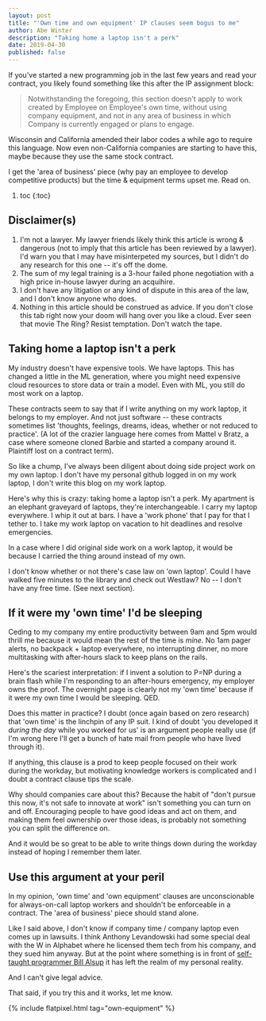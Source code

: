 ```yaml
---
layout: post
title: "'Own time and own equipment' IP clauses seem bogus to me"
author: Abe Winter
description: "Taking home a laptop isn't a perk"
date: 2019-04-30
published: false
---
```


If you've started a new programming job in the last few years and read your contract, you likely found something like this after the IP assignment block:

<style>
blockquote {font-style: normal; letter-spacing: normal;}
</style>

> Notwithstanding the foregoing, this section doesn't apply to work created by Employee on Employee's own time, without using company equipment, and not in any area of business in which Company is currently engaged or plans to engage.

Wisconsin and California amended their labor codes a while ago to require this language. Now even non-California companies are starting to have this, maybe because they use the same stock contract.

I get the 'area of business' piece (why pay an employee to develop competitive products) but the time & equipment terms upset me. Read on.

1. toc
{:toc}

## Disclaimer(s)

1. I'm not a lawyer. My lawyer friends likely think this article is wrong & dangerous (not to imply that this article has been reviewed by a lawyer). I'd warn you that I may have misinterpeted my sources, but I didn't do any research for this one -- it's off the dome.
1. The sum of my legal training is a 3-hour failed phone negotiation with a high price in-house lawyer during an acquihire.
1. I don't have any litigation or any kind of dispute in this area of the law, and I don't know anyone who does.
1. Nothing in this article should be construed as advice. If you don't close this tab right now your doom will hang over you like a cloud. Ever seen that movie The Ring? Resist temptation. Don't watch the tape.

## Taking home a laptop isn't a perk

My industry doesn't have expensive tools. We have laptops. This has changed a little in the ML generation, where you might need expensive cloud resources to store data or train a model. Even with ML, you still do most work on a laptop.

These contracts seem to say that if I write anything on my work laptop, it belongs to my employer. And not just software -- these contracts sometimes list 'thoughts, feelings, dreams, ideas, whether or not reduced to practice'. (A lot of the crazier language here comes from Mattel v Bratz, a case where someone cloned Barbie and started a company around it. Plaintiff lost on a contract term).

So like a chump, I've always been diligent about doing side project work on my own laptop. I don't have my personal github logged in on my work laptop, I don't write this blog on my work laptop.

Here's why this is crazy: taking home a laptop isn't a perk. My apartment is an elephant graveyard of laptops, they're interchangeable. I carry my laptop everywhere. I whip it out at bars. I have a 'work phone' that I pay for that I tether to. I take my work laptop on vacation to hit deadlines and resolve emergencies.

In a case where I did original side work on a work laptop, it would be because I carried the thing around instead of my own.

I don't know whether or not there's case law on 'own laptop'. Could I have walked five minutes to the library and check out Westlaw? No -- I don't have any free time. (See next section).

## If it were my 'own time' I'd be sleeping

Ceding to my company my entire productivity between 9am and 5pm would thrill me because it would mean the rest of the time is *mine*. No 1am pager alerts, no backpack + laptop everywhere, no interrupting dinner, no more multitasking with after-hours slack to keep plans on the rails.

Here's the scariest interpretation: if I invent a solution to P=NP during a brain flash while I'm responding to an after-hours emergency, my employer owns the proof. The overnight page is clearly not my 'own time' because if it were my own time I would be sleeping. QED.

Does this matter in practice? I doubt (once again based on zero research) that 'own time' is the linchpin of any IP suit. I kind of doubt 'you developed it *during the day* while you worked for us' is an argument people really use (if I'm wrong here I'll get a bunch of hate mail from people who have lived through it).

If anything, this clause is a prod to keep people focused on their work during the workday, but motivating knowledge workers is complicated and I doubt a contract clause tips the scale.

Why should companies care about this? Because the habit of "don't pursue this now, it's not safe to innovate at work" isn't something you can turn on and off. Encouraging people to have good ideas and act on them, and making them feel ownership over those ideas, is probably not something you can split the difference on.

And it would be so great to be able to write things down during the workday instead of hoping I remember them later.

## Use this argument at your peril

In my opinion, 'own time' and 'own equipment' clauses are unconscionable for always-on-call laptop workers and shouldn't be enforceable in a contract. The 'area of business' piece should stand alone.

Like I said above, I don't know if company time / company laptop even comes up in lawsuits. I think Anthony Levandowski had some special deal with the W in Alphabet where he licensed them tech from his company, and they sued him anyway. But at the point where something is in front of [self-taught programmer Bill Alsup](https://www.theverge.com/2017/10/19/16503076/oracle-vs-google-judge-william-alsup-interview-waymo-uber) it has left the realm of my personal reality.

And I can't give legal advice.

That said, if you try this and it works, let me know.

{% include flatpixel.html tag="own-equipment" %}
